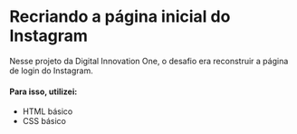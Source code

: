 # Recriando a página inicial do Instagram

Nesse projeto da Digital Innovation One,  o desafio era reconstruir a página de login do Instagram.



#### Para isso, utilizei:

- HTML básico
- CSS básico

